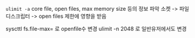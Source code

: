 `ulimit -a`
core file, open files, max memory size 등의 정보 파악
소켓 -> 파일 디스크립터 -> open files 제한에 영향을 받음

syscttl fs.file-max= 로 openfile수 변경
ulimit -n 2048 로 일반유저에서도 변경